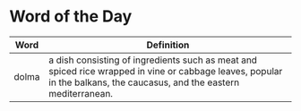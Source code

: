 # Word of the Day

|Word|Definition|
|---|---|
|dolma|a dish consisting of ingredients such as meat and spiced rice wrapped in vine or cabbage leaves, popular in the balkans, the caucasus, and the eastern mediterranean.|